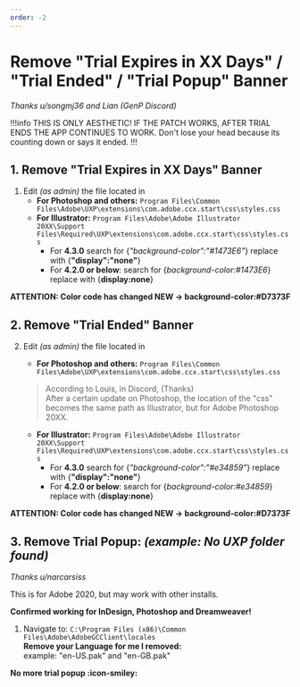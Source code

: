 ```yaml
---
order: -2
---
```

# Remove "Trial Expires in XX Days" / "Trial Ended" / "Trial Popup" Banner
*Thanks u/songmj36 and Lian (GenP Discord)*

!!!info
THIS IS ONLY AESTHETIC! IF THE PATCH WORKS, AFTER TRIAL ENDS THE APP CONTINUES TO WORK. Don't lose your head because its counting down or says it ended.
!!!

## 1. Remove "Trial Expires in XX Days" Banner

1. Edit *(as admin)* the file located in
    - **For Photoshop and others:** `Program Files\Common Files\Adobe\UXP\extensions\com.adobe.ccx.start\css\styles.css`
    - **For Illustrator:** `Program Files\Adobe\Adobe Illustrator 20XX\Support Files\Required\UXP\extensions\com.adobe.ccx.start\css\styles.css`
        - For **4.3.0** search for {*"background-color":"#1473E6"*} replace with {**"display":"none"**}
        - For **4.2.0 or below**: search for {*background-color:#1473E6*} replace with {**display:none**}  

**ATTENTION: Color code has changed NEW -> background-color:#D7373F**

## 2. Remove "Trial Ended" Banner

2. Edit *(as admin)* the file located in
    - **For Photoshop and others:** `Program Files\Common Files\Adobe\UXP\extensions\com.adobe.ccx.start\css\styles.css`
    > According to Louis, in Discord, (Thanks)  
    > After a certain update on Photoshop, the location of the "css" becomes the same path as Illustrator, but for Adobe Photoshop 20XX.

    - **For Illustrator:** `Program Files\Adobe\Adobe Illustrator 20XX\Support Files\Required\UXP\extensions\com.adobe.ccx.start\css\styles.css`
        - For **4.3.0** search for {*"background-color":"#e34859"*} replace with {**"display":"none"**}
        - For **4.2.0 or below**: search for {*background-color:#e34859*} replace with {**display:none**}

**ATTENTION: Color code has changed NEW -> background-color:#D7373F**

## 3. Remove Trial Popup: *(example: No UXP folder found)*
*Thanks u/narcarsiss*

This is for Adobe 2020, but may work with other installs.

**Confirmed working for InDesign, Photoshop and Dreamweaver!**

1. Navigate to: `C:\Program Files (x86)\Common Files\Adobe\AdobeGCClient\locales`  
**Remove your Language for me I removed:**  
example: "en-US.pak" and "en-GB.pak"   

**No more trial popup :icon-smiley:**
